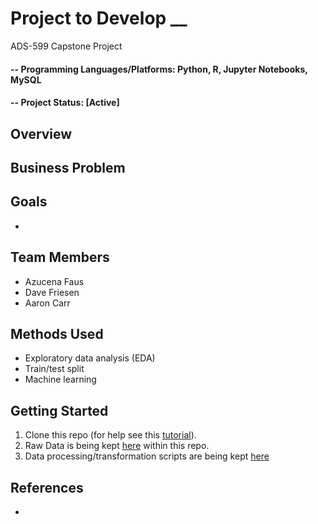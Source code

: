 # Project to Develop __
ADS-599 Capstone Project

#### -- Programming Languages/Platforms: Python, R, Jupyter Notebooks, MySQL
#### -- Project Status: [Active]


## Overview


## Business Problem


## Goals
*

## Team Members
* Azucena Faus
* Dave Friesen
* Aaron Carr


## Methods Used
* Exploratory data analysis (EDA)
* Train/test split
* Machine learning


## Getting Started
1. Clone this repo (for help see this [tutorial](https://help.github.com/articles/cloning-a-repository/)).
2. Raw Data is being kept [here](data) within this repo.
3. Data processing/transformation scripts are being kept [here](deliverables)


## References
*